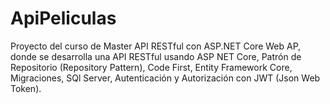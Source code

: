 # ApiPeliculas
Proyecto del curso de Master API RESTful con ASP.NET Core Web AP, donde se desarrolla una API RESTful usando ASP NET Core, Patrón de Repositorio (Repository Pattern), Code First, Entity Framework Core, Migraciones, SQl Server, Autenticación y Autorización con JWT (Json Web Token).
